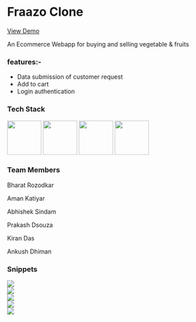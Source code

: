 <h1>Fraazo Clone</h1>
<a href="https://beautiful-rabanadas-160fc9.netlify.app/"><p>View Demo<p/></a>
<p>An Ecommerce Webapp for buying and selling vegetable & fruits</p>

<h3>features:-</h3>
<ul>
  <li>Data submission of customer request</li>
   <li>Add to cart</li>
   <li>Login authentication</li>
</ul>


<h3>Tech Stack</h3>
<div display="flex">
 <img src="https://cdn-icons-png.flaticon.com/512/732/732212.png" width="80px" height="80px" margin-right="30px"/>
<img src="https://cdn-icons-png.flaticon.com/512/919/919826.png" width="80px" height="80px" margin-right="30px"/>
  <img src="https://cdn-icons-png.flaticon.com/512/5968/5968292.png" width="80px" height="80px" margin-right="30px"/>
  <img src="https://as1.ftcdn.net/v2/jpg/03/04/97/12/1000_F_304971233_mQ4xlfnBGSszgzJPYzQnZtWI04ZNmuuP.jpg" width="80px" height="80px" margin-right="30px"/>
</div>

<h3>Team Members</h3>
<p>Bharat Rozodkar</p>
<p>Aman Katiyar</p>
<p>Abhishek Sindam</p>
<p>Prakash Dsouza</p>
<p>Kiran Das</p>
<p>Ankush Dhiman</p>

<h3>Snippets</h3>
<div>
<img src="./images/img1"/>
<div/>
  <div>
<img src="./images/img2"/>
<div/>
    <div>
<img src="./images/img3"/>
<div/>
      <div>
<img src="./images/img4"/>
<div/>
        <div>
<img src="./images/img5"/>
<div/>
